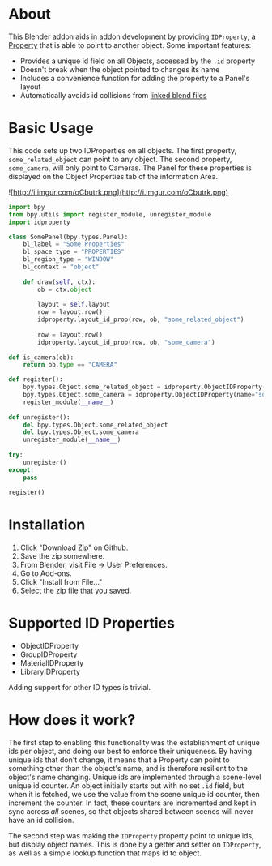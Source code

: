 # About

This Blender addon aids in addon development by providing `IDProperty`, a [Property](https://www.blender.org/api/blender_python_api_2_76_release/bpy.props.html) that is able to point to another object.  Some important features:

* Provides a unique id field on all Objects, accessed by the `.id` property
* Doesn't break when the object pointed to changes its name
* Includes a convenience function for adding the property to a Panel's layout
* Automatically avoids id collisions from [linked blend files](https://www.blender.org/manual/data_system/linked_libraries.html#append-and-link)

# Basic Usage

This code sets up two IDProperties on all objects.  The first property, `some_related_object` can point to any object.  The second property, `some_camera`, will only point to Cameras.  The Panel for these properties is displayed on the Object Properties tab of the information Area.

![http://i.imgur.com/oCbutrk.png](http://i.imgur.com/oCbutrk.png)

```python
import bpy
from bpy.utils import register_module, unregister_module
import idproperty

class SomePanel(bpy.types.Panel):
    bl_label = "Some Properties"
    bl_space_type = "PROPERTIES"
    bl_region_type = "WINDOW"
    bl_context = "object"
    
    def draw(self, ctx):
        ob = ctx.object
        
        layout = self.layout
        row = layout.row()
        idproperty.layout_id_prop(row, ob, "some_related_object")
        
        row = layout.row()
        idproperty.layout_id_prop(row, ob, "some_camera")
        
def is_camera(ob):
    return ob.type == "CAMERA"

def register():
    bpy.types.Object.some_related_object = idproperty.ObjectIDProperty(name="something related")
    bpy.types.Object.some_camera = idproperty.ObjectIDProperty(name="some camera", validator=is_camera)
    register_module(__name__)
    
def unregister():
    del bpy.types.Object.some_related_object
    del bpy.types.Object.some_camera
    unregister_module(__name__)
    
try:
    unregister()
except:
    pass
    
register()
```

# Installation

1. Click "Download Zip" on Github.
2. Save the zip somewhere.
3. From Blender, visit File -> User Preferences.
4. Go to Add-ons.
5. Click "Install from File..."
6. Select the zip file that you saved.

# Supported ID Properties

* ObjectIDProperty
* GroupIDProperty
* MaterialIDProperty
* LibraryIDProperty

Adding support for other ID types is trivial.

# How does it work?

The first step to enabling this functionality was the establishment of unique ids per object, and doing our best to enforce their uniqueness.  By having unique ids that don't change, it means that a Property can point to something other than the object's name, and is therefore resilient to the object's name changing.  Unique ids are implemented through a scene-level unique id counter.  An object initially starts out with no set `.id` field, but when it is fetched, we use the value from the scene unique id counter, then increment the counter.  In fact, these counters are incremented and kept in sync across *all* scenes, so that objects shared between scenes will never have an id collision.

The second step was making the `IDProperty` property point to unique ids, but display object names.  This is done by a getter and setter on `IDProperty`, as well as a simple lookup function that maps id to object.
